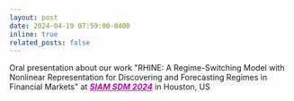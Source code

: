 ```yaml
---
layout: post
date: 2024-04-19 07:59:00-0400
inline: true
related_posts: false
---
```


Oral presentation about our work "RHINE: A Regime-Switching Model with Nonlinear Representation for Discovering and Forecasting Regimes in Financial Markets" at ***<span style="color:#b509ac"><u>SIAM SDM 2024</u></span>*** in Houston, US
